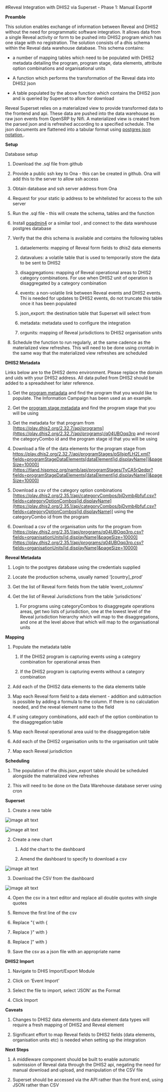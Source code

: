 #Reveal Integration with DHIS2 via Superset - Phase 1: Manual Export#

**Preamble**

This solution enables exchange of information between Reveal and DHIS2 without the need for programmatic software integration. It allows data from a single Reveal activity or form to be pushed into DHIS2 program which has one stage with no registration. The solution consists of a dhis schema within the Reveal data warehouse database. This schema contains:

* a number of mapping tables which need to be populated with DHIS2 metadata detailing the program, program stage, data elements, attribute option combinations and organisational units

* A function which performs the transformation of the Reveal data into DHIS2 json

* A table populated by the above function which contains the DHIS2 json and is queried by Superset to allow for download 

Reveal Superset relies on a materialized view to provide transformed data to the frontend and api. These data are pushed into the data warehouse as raw json events from OpenSRP by Nifi. A materialized view is created from the parsed json and is refreshed according to a specified schedule. The json documents are flattened into a tabular format using [postgres json notation ](https://www.postgresql.org/docs/12/functions-json.html).

**Setup**

Database setup

1. Download the .sql file from github

2. Provide a public ssh key to Ona  - this can be created in github. Ona will add this to the server to allow ssh access

3. Obtain database and ssh server address from Ona

4. Request for your static ip address to be whitelisted for access to the ssh server

5. Run the .sql file - this will create the schema, tables and the function

6. Install [pgadmin4](https://www.pgadmin.org/download) or a similar tool , and connect to the data warehouse postgres database

7. Verify that the dhis schema is available and contains the following tables

    1. dataelements: mapping of Reveal form fields to dhis2 data elements

    2. datavalues: a volatile table that is used to temporarily store the data to be sent to DHIS2

    3. disaggregations: mapping of Reveal operational areas to DHIS2 category combinations. For use when DHIS2 unit of operation is disaggregated by a category combination

    4. events: a non-volatile link between Reveal events and DHIS2 events. Thi is needed for updates to DHIS2 events, do not truncate this table once it has been populated

    5. json_export: the destination table that Superset will select from 

    6. metadata: metadata used to configure the integration

    7. orgunits: mapping of Reveal jurisdictions to DHIS2 organisation units

8. Schedule the function to run regularly, at the same cadence as the materialized view refreshes. This will need to be done using crontab in the same way that the materialized view refreshes are scheduled

**DHIS2 Metadata**

Links below are to the DHIS2 demo environment. Please replace the domain and uids with your DHIS2 address. All data pulled from DHIS2 should be added to a spreadsheet for later reference.

1. Get the [program metadata]( [https://play.dhis2.org/2.32.7/api/programs](https://play.dhis2.org/2.32.7/api/programs)) and find the program that you would like to populate. The Information Campaign has been used as an example. 

2. Get the [program stage metadata]([https://play.dhis2.org/2.32.7/api/](https://play.dhis2.org/2.32.7/api/programs)[programStages](https://tland.hispmoz.org/namb/api/programStages)) and find the program stage that you will be using

3. Get the metadata for that program from [https://play.dhis2.org/2.32.7/api/programs](https://play.dhis2.org/2.32.7/api/programs)/q04UBOqq3rp   and record the categoryCombo id and the program stage id that you will be using

4. Download a file of the data elements for the program stage from https://play.dhis2.org/2.32.7/api/programStages/pSllsjpfLH2[.xml?fields=programStageDataElements[dataElement[id,displayName]]&pageSize=10000](https://tland.hispmoz.org/namb/api/programStages/TyCA5rQedpr?fields=programStageDataElements[dataElement[id,displayName]]&pageSize=10000)

5. Download a csv of the category option combinations [https://play.dhis2.org/2.35.1/api/categoryCombos/bjDvmb4bfuf.csv?fields=categoryOptionCombos[id,displayName](https://play.dhis2.org/2.35.1/api/categoryCombos/bjDvmb4bfuf.csv?fields=categoryOptionCombos[id,displayName)] using the categoryCombo id from the program

6. Download a csv of the organisation units for the program from [https://play.dhis2.org/2.35.1/api/programs/q04UBOqq3rp.csv?fields=organisationUnits[id,displayName]&pageSize=10000](https://play.dhis2.org/2.35.1/api/programs/q04UBOqq3rp.csv?fields=organisationUnits[id,displayName]&pageSize=10000)

**Reveal Metadata**

1. Login to the postgres database using the credentials supplied 

2. Locate the production schema, usually named ‘[country]_prod’

3. Get the list of Reveal form fields from the table ‘event_columns’

4. Get the list of Reveal Jurisdictions  from the table ‘jurisdictions’

    1. For programs using categoryCombos to disaggregate operations areas, get two lists of jurisdiction, one at the lowest level of the Reveal jurisdiction hierarchy which will map to the disaggregations, and one at the level above that which will map to the organisational units

**Mapping**

1. Populate the metadata table

    1. If the DHIS2 program is capturing events using a category combination for operational areas then

    2. If the DHIS2 program is capturing events without a category combination

2. Add each of the DHIS2 data elements to the data elements table

3. Map each Reveal form field to a data element - addition and subtraction is possible by adding a formula to the column. If there is no calculation needed, and the reveal element name to the field

4. If using category combinations, add each of the option combination to the disaggregation table

5. Map each Reveal operational area uuid to the disaggregation table

6. Add each of the DHIS2 organisation units to the organisation unit table

7. Map each Reveal jurisdiction 

**Scheduling**

1. The population of the dhis.json_export table should be scheduled alongside the materialized view refreshes

2. This will need to be done on the Data Warehouse database server using cron

**Superset**

1. Create a new table

![image alt text](image_0.png)

![image alt text](image_1.png)

2. Create a new chart

    1. Add the chart to the dashboard

    2. Amend the dashboard to specify to download a csv

![image alt text](image_2.png)

3. Download the CSV from the dashboard

![image alt text](image_3.png)

4. Open the csv in a text editor and replace all double quotes with single quotes 

5. Remove the first line of the csv

6. Replace "{ with {

7. Replace }" with }

8. Replace ]" with } 

9. Save the csv as a json file with an appropriate name

**DHIS2 Import**

1. Navigate to DHIS Import/Export Module

2. Click on ‘Event Import’

3. Select the file to import, select ‘JSON’ as the Format

4. Click Import

**Caveats**

1. Changes to DHIS2 data elements and data element data types will require a fresh mapping of DHIS2 and Reveal element

2. Significant effort to map Reveal fields to DHIS2 fields (data elements, organisation units etc) is needed when setting up the integration

**Next Steps**

1. A middleware component should be built to enable automatic submission of Reveal data through the DHIS2 api, negating the need for manual download and upload, and manipulation of the CSV file

2. Superset should be accessed via the API rather than the front end, using JSON rather than CSV

